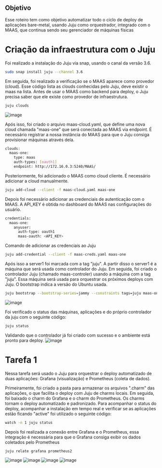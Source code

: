 ## Objetivo
Esse roteiro tem como objetivo automatizar todo o ciclo de deploy de aplicações bare-metal, usando Juju como orquestrador, integrado com o MAAS, que continua sendo
seu gerenciador de máquinas físicas

# Criação da infraestrutura com o Juju
Foi realizado a instalação do Juju via snap, usando o canal da versão 3.6.
``` bash
sudo snap install juju --channel 3.6
```

Em seguida, foi realizado a verificação se o MAAS aparece como provedor (cloud). Esse código lista as clouds conhecidas pelo Juju, deve existir o maas na lista. Antes de usar o MAAS como backend para deploy, o Juju precisa saber que ele existe como provedor de infraestrutura.
``` bash
juju clouds
```
![image](https://github.com/user-attachments/assets/b695220d-1d6d-4e3a-a144-ae5d8ed36e6e)


Após isso, foi criado o arquivo maas-cloud.yaml, que define uma nova cloud chamada "maas-one" que será conectada ao MAAS via endpoint. É necessário registrar a nossa instância do MAAS para que o Juju consiga provisionar máquinas através dela.

``` bash
clouds:
  maas-one:
    type: maas
    auth-types: [oauth1]
    endpoint: http://172.16.0.3:5240/MAAS/
```

Posteriormente, foi adicionado o MAAS como cloud cliente. É necessário adicionar a cloud manualmente.
``` bash
juju add-cloud --client -f maas-cloud.yaml maas-one
```
Depois foi necessário adicionar as credenciais de autenticação com o MAAS. A API_KEY é obtida no dashboard do MAAS nas configurações do usuário.
```bash
credentials:
  maas-one:
    anyuser:
      auth-type: oauth1
      maas-oauth: <API_KEY>
```
Comando de adicionar as credenciais ao Juju
```bash
juju add-credential --client -f maas-creds.yaml maas-one
```
Após isso a server1 foi marcada com a tag "juju". A partir disso o server1 é a máquina que será usada como controlador do Juju.
Em seguida, foi criado o controlador Juju (chamado maas-controler) usando a máquina com a tag "juju". Essa máquina será usada para orquestrar os próximos deploys com Juju. O bootstrap indica a versão do Ubuntu usada.
```bash
juju bootstrap --bootstrap-series=jammy --constraints tags=juju maas-one maas-controller
```
![image](https://github.com/user-attachments/assets/729c4a4e-d476-4115-b4d3-c66c4950eb4a)

Foi verificado o status das máquinas, aplicações e do próprio controlador da juju com o seguinte código:
```bash
juju status
```
Validando que o controlador já foi criado com sucesso e o ambiente está pronto para deploy.
![image](https://github.com/user-attachments/assets/044d500b-9767-4eef-a1eb-78b2d462fd5b)

# Tarefa 1
Nessa tarefa será usado o Juju para orquestrar o deploy automatizado de duas aplicações: Grafana (visualização) e Prometheus (coleta de dados).

Primeiramente, foi criado a pasta para armazenar os arquivos ".charm" das aplicações, o que facilita o deploy com Juju de charms locais. Em seguida, foi baixado
o charm do Grafana e o charm do Prometheus. Os charms tornam o deploy automatizado e padronizado. Para acompanhar o status do deploy, acompanhar a instalação em tempo real e verificar se as aplicações estão ficando "active" foi utilizado o seguinte código:
```bash
watch -n 1 juju status
```
Depois foi realizada a conexão entre Grafana e o Prometheus, essa integração é necessária para que o Grafana consiga exibir os dados coletados pelo Prometheus
```bash
juju relate grafana prometheus2
```
![image](https://github.com/user-attachments/assets/8a1a6eec-bafb-4e66-97c5-539215830081)
![image](https://github.com/user-attachments/assets/5669bef6-b51e-49c1-9c9e-cfd9486a1754)
![image](https://github.com/user-attachments/assets/fac9e4a6-fff9-4edf-948f-574da8b23737)
![image](https://github.com/user-attachments/assets/d0625987-6dfa-446e-9525-de8ebbf8b636)






